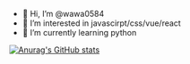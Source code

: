 - 👋 Hi, I’m @wawa0584
- 👀 I’m interested in javascirpt/css/vue/react
- 🌱 I’m currently learning python

[![Anurag's GitHub stats](https://github-readme-stats.vercel.app/api?username=wawa0584)](https://github.com/anuraghazra/github-readme-stats)
<!---
wawa0584/wawa0584 is a ✨ special ✨ repository because its `README.md` (this file) appears on your GitHub profile.
You can click the Preview link to take a look at your changes.
--->
